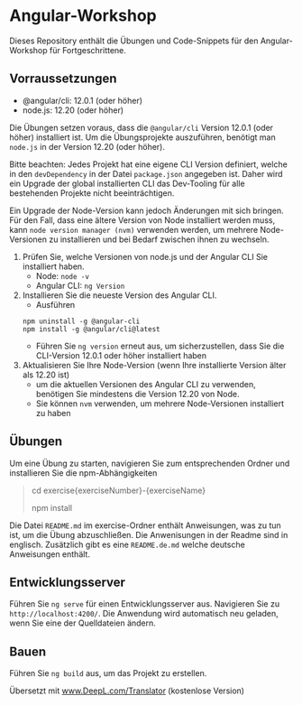 # Angular-Workshop

Dieses Repository enthält die Übungen und Code-Snippets für den Angular-Workshop für Fortgeschrittene.

## Vorraussetzungen
 - @angular/cli: 12.0.1 (oder höher)
 - node.js: 12.20 (oder höher)

Die Übungen setzen voraus, dass die `@angular/cli` Version 12.0.1 (oder höher) installiert ist. Um die Übungsprojekte auszuführen, benötigt man `node.js` in der Version 12.20 (oder höher).

Bitte beachten: Jedes Projekt hat eine eigene CLI Version definiert, welche in den `devDependency` in der Datei `package.json` angegeben ist. Daher wird ein Upgrade der global installierten CLI das Dev-Tooling für alle bestehenden Projekte nicht beeinträchtigen. 

Ein Upgrade der Node-Version kann jedoch Änderungen mit sich bringen. Für den Fall, dass eine ältere Version von Node installiert werden muss, kann `node version manager (nvm)` verwenden werden, um mehrere Node-Versionen zu installieren und bei Bedarf zwischen ihnen zu wechseln.

1. Prüfen Sie, welche Versionen von node.js und der Angular CLI Sie installiert haben.
    - Node: `node -v`    
    - Angular CLI: `ng Version`
2. Installieren Sie die neueste Version des Angular CLI.
   - Ausführen 
   ```
   npm uninstall -g @angular-cli
   npm install -g @angular/cli@latest
   ```
   - Führen Sie `ng version` erneut aus, um sicherzustellen, dass Sie die CLI-Version 12.0.1 oder höher installiert haben
3. Aktualisieren Sie Ihre Node-Version (wenn Ihre installierte Version älter als 12.20 ist)
   - um die aktuellen Versionen des Angular CLI zu verwenden, benötigen Sie mindestens die Version 12.20 von Node.
   - Sie können `nvm` verwenden, um mehrere Node-Versionen installiert zu haben

## Übungen

Um eine Übung zu starten, navigieren Sie zum entsprechenden Ordner und installieren Sie die npm-Abhängigkeiten 

> cd exercise{exerciseNumber}-{exerciseName}
> 
> npm install  

Die Datei `README.md` im exercise-Ordner enthält Anweisungen, was zu tun ist, um die Übung abzuschließen. Die Anwenisungen in der Readme sind in englisch. Zusätzlich gibt es eine `README.de.md` welche deutsche Anweisungen enthält.

## Entwicklungsserver

Führen Sie `ng serve` für einen Entwicklungsserver aus. Navigieren Sie zu `http://localhost:4200/`. Die Anwendung wird automatisch neu geladen, wenn Sie eine der Quelldateien ändern.

## Bauen

Führen Sie `ng build` aus, um das Projekt zu erstellen.


Übersetzt mit www.DeepL.com/Translator (kostenlose Version)